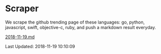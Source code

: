 # Scraper

We scrape the github trending page of these languages: go, python, javascript, swift, objective-c, ruby, and push a markdown result everyday.

[2018-11-19.md](https://github.com/henson/Scraper/blob/master/2018-11-19.md)

Last Updated: 2018-11-19 10:10:09